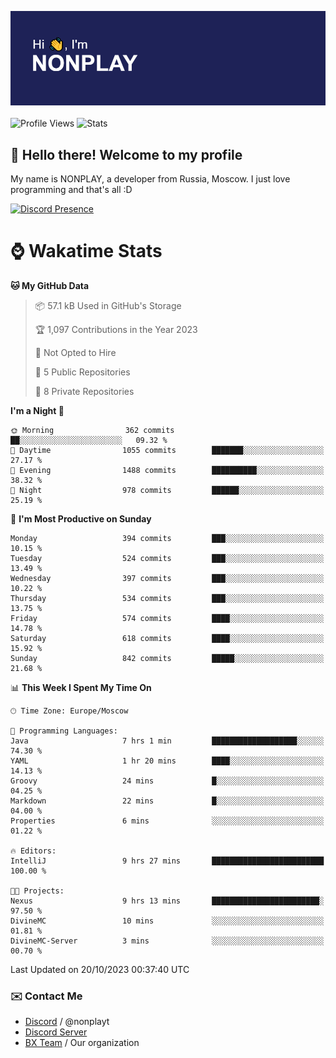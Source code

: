 ![Discord Presence](./header.png)
<br></br>
![Profile Views](https://komarev.com/ghpvc/?username=NONPLAYT&color=blue&style=for-the-badge)
![Stats](https://img.shields.io/badge/0%25-OPTIMIZED-orange?style=for-the-badge)


## :wave: Hello there! Welcome to my profile

My name is NONPLAY, a developer from Russia, Moscow. I just love programming and that's all :D

[![Discord Presence](https://lanyard.cnrad.dev/api/597087584090587177?showDisplayName=true)](https://discord.com/users/597087584090587177) 

# ⌚ Wakatime Stats

<!--START_SECTION:waka-->
**🐱 My GitHub Data** 

> 📦 57.1 kB Used in GitHub's Storage 
 > 
> 🏆 1,097 Contributions in the Year 2023
 > 
> 🚫 Not Opted to Hire
 > 
> 📜 5 Public Repositories 
 > 
> 🔑 8 Private Repositories 
 > 
**I'm a Night 🦉** 

```text
🌞 Morning                362 commits         ██░░░░░░░░░░░░░░░░░░░░░░░   09.32 % 
🌆 Daytime                1055 commits        ███████░░░░░░░░░░░░░░░░░░   27.17 % 
🌃 Evening                1488 commits        ██████████░░░░░░░░░░░░░░░   38.32 % 
🌙 Night                  978 commits         ██████░░░░░░░░░░░░░░░░░░░   25.19 % 
```
📅 **I'm Most Productive on Sunday** 

```text
Monday                   394 commits         ███░░░░░░░░░░░░░░░░░░░░░░   10.15 % 
Tuesday                  524 commits         ███░░░░░░░░░░░░░░░░░░░░░░   13.49 % 
Wednesday                397 commits         ███░░░░░░░░░░░░░░░░░░░░░░   10.22 % 
Thursday                 534 commits         ███░░░░░░░░░░░░░░░░░░░░░░   13.75 % 
Friday                   574 commits         ████░░░░░░░░░░░░░░░░░░░░░   14.78 % 
Saturday                 618 commits         ████░░░░░░░░░░░░░░░░░░░░░   15.92 % 
Sunday                   842 commits         █████░░░░░░░░░░░░░░░░░░░░   21.68 % 
```


📊 **This Week I Spent My Time On** 

```text
🕑︎ Time Zone: Europe/Moscow

💬 Programming Languages: 
Java                     7 hrs 1 min         ███████████████████░░░░░░   74.30 % 
YAML                     1 hr 20 mins        ████░░░░░░░░░░░░░░░░░░░░░   14.13 % 
Groovy                   24 mins             █░░░░░░░░░░░░░░░░░░░░░░░░   04.25 % 
Markdown                 22 mins             █░░░░░░░░░░░░░░░░░░░░░░░░   04.00 % 
Properties               6 mins              ░░░░░░░░░░░░░░░░░░░░░░░░░   01.22 % 

🔥 Editors: 
IntelliJ                 9 hrs 27 mins       █████████████████████████   100.00 % 

🐱‍💻 Projects: 
Nexus                    9 hrs 13 mins       ████████████████████████░   97.50 % 
DivineMC                 10 mins             ░░░░░░░░░░░░░░░░░░░░░░░░░   01.81 % 
DivineMC-Server          3 mins              ░░░░░░░░░░░░░░░░░░░░░░░░░   00.70 % 
```


 Last Updated on 20/10/2023 00:37:40 UTC
<!--END_SECTION:waka-->

### ✉️ Contact Me

- [Discord](https://discord.com/users/597087584090587177) / @nonplayt
- [Discord Server](https://discord.gg/p7cxhw7E2M)
- [BX Team](https://github.com/BX-Team) / Our organization
